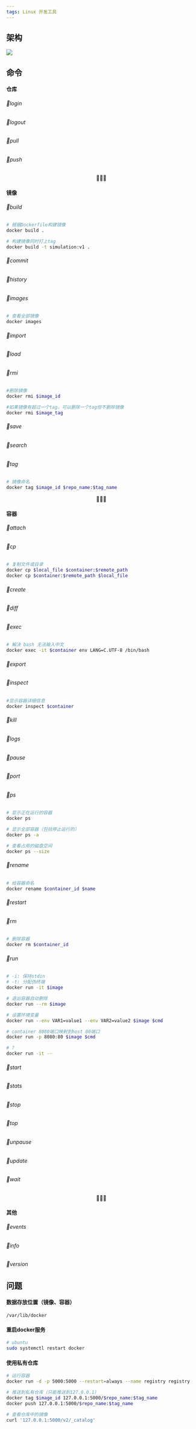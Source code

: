 ```yaml
---
tags: Linux 开发工具
---
```


## 架构

![](http://zhouzm.cn/DailyNotes/assets/images/docker%E6%9E%B6%E6%9E%84.png)

## 命令

#### 仓库

###### 🔹login

###### 🔹logout

###### 🔹pull

###### 🔹push

<center>🍉🍉🍉</center>

#### 镜像

###### 🔹build

```bash
# 根据Dockerfile构建镜像
docker build .

# 构建镜像同时打上tag
docker build -t simulation:v1 .
```

###### 🔹commit

###### 🔹history


###### 🔹images

```bash
# 查看全部镜像
docker images
```

###### 🔹import

###### 🔹load

###### 🔹rmi

```bash
#删除镜像
docker rmi $image_id

#如果镜像有超过一个tag，可以删除一个tag但不删除镜像
docker rmi $image_tag
```

###### 🔹save

###### 🔹search

###### 🔹tag

```bash
# 镜像命名
docker tag $image_id $repo_name:$tag_name
```

<center>🍉🍉🍉</center>

#### 容器

###### 🔹attach

###### 🔹cp

```bash
# 复制文件或目录
docker cp $local_file $container:$remote_path
docker cp $container:$remote_path $local_file
```

###### 🔹create

###### 🔹diff

###### 🔹exec

```bash
# 解决 bash 无法输入中文
docker exec -it $container env LANG=C.UTF-8 /bin/bash
```



###### 🔹export

###### 🔹inspect

```bash
#显示容器详细信息
docker inspect $container
```

###### 🔹kill

###### 🔹logs

###### 🔹pause

###### 🔹port

###### 🔹ps

```bash
# 显示正在运行的容器
docker ps

# 显示全部容器（包括停止运行的）
docker ps -a

# 查看占用的磁盘空间
docker ps --size
```

###### 🔹rename

```bash
# 给容器命名
docker rename $container_id $name
```

###### 🔹restart

###### 🔹rm

```bash
# 删除容器
docker rm $container_id
```

###### 🔹run

```bash
# -i: 保持stdin
# -t: 分配伪终端
docker run -it $image

# 退出容器自动删除
docker run --rm $image

# 设置环境变量
docker run --env VAR1=value1 --env VAR2=value2 $image $cmd

# container 8080端口映射到host 80端口
docker run -p 8080:80 $image $cmd

# ?
docker run -it --
```

###### 🔹start

###### 🔹stats

###### 🔹stop

###### 🔹top

###### 🔹unpause

###### 🔹update

###### 🔹wait

<center>🍉🍉🍉</center>

#### 其他

###### 🔹events

###### 🔹info

###### 🔹version

## 问题

#### 数据存放位置（镜像、容器）

```
/var/lib/docker
```

#### 重启docker服务

```bash
# ubuntu
sudo systemctl restart docker
```

#### 使用私有仓库

```bash
# 运行容器
docker run -d -p 5000:5000 --restart=always --name registry registry

# 推送到私有仓库（只能推送到127.0.0.1）
docker tag $image_id 127.0.0.1:5000/$repo_name:$tag_name
docker push 127.0.0.1:5000/$repo_name:$tag_name

# 查看仓库中的镜像
curl '127.0.0.1:5000/v2/_catalog'
```


